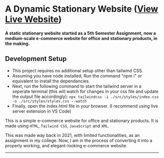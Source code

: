 # A Dynamic Stationary Website ([View Live Website](https://everythingshyam.github.io/the-office-store/))

#### A static stationary website started as a 5th Semester Assignment, now a medium-scale e-commerce website for office and stationary products, in the making.

## Development Setup
-   This project requires no additional setup other than tailwind CSS.
-   Assuming you have node installed, Run the command "npm i" or equivalent to install the dependancies.
-   Next, run the following command to start the tailwind server in a seperate terminal (this will watch for changes in your css file and update the output file accordingly):
`npx tailwindcss -i ./src/styles/index.css -o ./src/styles/styles.css --watch`
-   Finally, open the index.html file in your browser. (I recommend using live server extension in VS Code)

This is a simple e-commerce website for office and stationary products. It is made using `HTML`, `Tailwind CSS`, `JavaScript` and `XML`.

This was made way back in 2021, with limited functionalities, as an assignment in my college. Now, I am in the process of converting it into a properly working, and elegant-looking e-commerce website.

---
